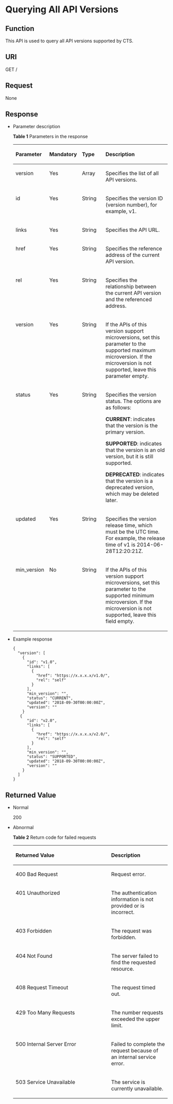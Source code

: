 # Querying All API Versions<a name="en-us_topic_0168602247"></a>

## Function<a name="s0466135c97cb4142aa7983923c915d8c"></a>

This API is used to query all API versions supported by CTS.

## URI<a name="s04b7f4492f314198a774428f35becda2"></a>

GET /

## Request<a name="s84cceca358f247f69eb175807e7c2b50"></a>

None

## Response<a name="s4d7d5e00cc9b4d6f976ccc3966242889"></a>

-   Parameter description

    **Table  1**  Parameters in the response

    <a name="tdf4d7268413c469c8221c4c5926fe87b"></a>
    <table><thead align="left"><tr id="rb45363afc3d24211ae09d1b4af288a9e"><th class="cellrowborder" valign="top" width="20%" id="mcps1.2.5.1.1"><p id="af9d1be9b0c1645e283baee0922d5fbbb"><a name="af9d1be9b0c1645e283baee0922d5fbbb"></a><a name="af9d1be9b0c1645e283baee0922d5fbbb"></a><strong id="b842352706115119"><a name="b842352706115119"></a><a name="b842352706115119"></a>Parameter</strong></p>
    </th>
    <th class="cellrowborder" valign="top" width="18%" id="mcps1.2.5.1.2"><p id="en-us_topic_0133095426_p543845610355"><a name="en-us_topic_0133095426_p543845610355"></a><a name="en-us_topic_0133095426_p543845610355"></a><strong id="b842352706115121"><a name="b842352706115121"></a><a name="b842352706115121"></a>Mandatory</strong></p>
    </th>
    <th class="cellrowborder" valign="top" width="16%" id="mcps1.2.5.1.3"><p id="a7823bd85d602486b879247d4b661d7f4"><a name="a7823bd85d602486b879247d4b661d7f4"></a><a name="a7823bd85d602486b879247d4b661d7f4"></a><strong id="b842352706115123"><a name="b842352706115123"></a><a name="b842352706115123"></a>Type</strong></p>
    </th>
    <th class="cellrowborder" valign="top" width="46%" id="mcps1.2.5.1.4"><p id="en-us_topic_0133095426_p244212561357"><a name="en-us_topic_0133095426_p244212561357"></a><a name="en-us_topic_0133095426_p244212561357"></a><strong id="b842352706115259"><a name="b842352706115259"></a><a name="b842352706115259"></a>Description</strong></p>
    </th>
    </tr>
    </thead>
    <tbody><tr id="r0ee0073f6e834f00bc77358f6f8635f5"><td class="cellrowborder" valign="top" width="20%" headers="mcps1.2.5.1.1 "><p id="a017cdab0a98d4851a49f5135cbad69d4"><a name="a017cdab0a98d4851a49f5135cbad69d4"></a><a name="a017cdab0a98d4851a49f5135cbad69d4"></a>version</p>
    </td>
    <td class="cellrowborder" valign="top" width="18%" headers="mcps1.2.5.1.2 "><p id="acf0769f0413e439a8a183199f0d16ee2"><a name="acf0769f0413e439a8a183199f0d16ee2"></a><a name="acf0769f0413e439a8a183199f0d16ee2"></a>Yes</p>
    </td>
    <td class="cellrowborder" valign="top" width="16%" headers="mcps1.2.5.1.3 "><p id="en-us_topic_0133095426_p444855610353"><a name="en-us_topic_0133095426_p444855610353"></a><a name="en-us_topic_0133095426_p444855610353"></a>Array</p>
    </td>
    <td class="cellrowborder" valign="top" width="46%" headers="mcps1.2.5.1.4 "><p id="en-us_topic_0133095426_p344911569354"><a name="en-us_topic_0133095426_p344911569354"></a><a name="en-us_topic_0133095426_p344911569354"></a>Specifies the list of all API versions.</p>
    </td>
    </tr>
    <tr id="rd47d209edd3149f699432eab07df3f16"><td class="cellrowborder" valign="top" width="20%" headers="mcps1.2.5.1.1 "><p id="ac4b145b2e58942c68d8499e88414cd81"><a name="ac4b145b2e58942c68d8499e88414cd81"></a><a name="ac4b145b2e58942c68d8499e88414cd81"></a>id</p>
    </td>
    <td class="cellrowborder" valign="top" width="18%" headers="mcps1.2.5.1.2 "><p id="aaa9adc4b7c9145baabc697348da646ad"><a name="aaa9adc4b7c9145baabc697348da646ad"></a><a name="aaa9adc4b7c9145baabc697348da646ad"></a>Yes</p>
    </td>
    <td class="cellrowborder" valign="top" width="16%" headers="mcps1.2.5.1.3 "><p id="afae482155c0f41eab8beac94febc051f"><a name="afae482155c0f41eab8beac94febc051f"></a><a name="afae482155c0f41eab8beac94febc051f"></a>String</p>
    </td>
    <td class="cellrowborder" valign="top" width="46%" headers="mcps1.2.5.1.4 "><p id="en-us_topic_0133095426_p045585620357"><a name="en-us_topic_0133095426_p045585620357"></a><a name="en-us_topic_0133095426_p045585620357"></a>Specifies the version ID (version number), for example, v1.</p>
    </td>
    </tr>
    <tr id="r3bc50bee8f97476eb366ad2cda969e5b"><td class="cellrowborder" valign="top" width="20%" headers="mcps1.2.5.1.1 "><p id="a16441b8ffb7f4804b29d4766778d611f"><a name="a16441b8ffb7f4804b29d4766778d611f"></a><a name="a16441b8ffb7f4804b29d4766778d611f"></a>links</p>
    </td>
    <td class="cellrowborder" valign="top" width="18%" headers="mcps1.2.5.1.2 "><p id="aa042642075e24ae2948962aa8b28bd44"><a name="aa042642075e24ae2948962aa8b28bd44"></a><a name="aa042642075e24ae2948962aa8b28bd44"></a>Yes</p>
    </td>
    <td class="cellrowborder" valign="top" width="16%" headers="mcps1.2.5.1.3 "><p id="en-us_topic_0133095426_p346325618353"><a name="en-us_topic_0133095426_p346325618353"></a><a name="en-us_topic_0133095426_p346325618353"></a>String</p>
    </td>
    <td class="cellrowborder" valign="top" width="46%" headers="mcps1.2.5.1.4 "><p id="en-us_topic_0133095426_p746525619351"><a name="en-us_topic_0133095426_p746525619351"></a><a name="en-us_topic_0133095426_p746525619351"></a>Specifies the API URL.</p>
    </td>
    </tr>
    <tr id="row7534410111710"><td class="cellrowborder" valign="top" width="20%" headers="mcps1.2.5.1.1 "><p id="p16283354130"><a name="p16283354130"></a><a name="p16283354130"></a>href</p>
    </td>
    <td class="cellrowborder" valign="top" width="18%" headers="mcps1.2.5.1.2 "><p id="p139117297139"><a name="p139117297139"></a><a name="p139117297139"></a>Yes</p>
    </td>
    <td class="cellrowborder" valign="top" width="16%" headers="mcps1.2.5.1.3 "><p id="p13242332181317"><a name="p13242332181317"></a><a name="p13242332181317"></a>String</p>
    </td>
    <td class="cellrowborder" valign="top" width="46%" headers="mcps1.2.5.1.4 "><p id="p2269104581219"><a name="p2269104581219"></a><a name="p2269104581219"></a>Specifies the reference address of the current API version.</p>
    </td>
    </tr>
    <tr id="row1811287181710"><td class="cellrowborder" valign="top" width="20%" headers="mcps1.2.5.1.1 "><p id="p2139956101218"><a name="p2139956101218"></a><a name="p2139956101218"></a>rel</p>
    </td>
    <td class="cellrowborder" valign="top" width="18%" headers="mcps1.2.5.1.2 "><p id="p1994102917139"><a name="p1994102917139"></a><a name="p1994102917139"></a>Yes</p>
    </td>
    <td class="cellrowborder" valign="top" width="16%" headers="mcps1.2.5.1.3 "><p id="p824653211138"><a name="p824653211138"></a><a name="p824653211138"></a>String</p>
    </td>
    <td class="cellrowborder" valign="top" width="46%" headers="mcps1.2.5.1.4 "><p id="p513917563125"><a name="p513917563125"></a><a name="p513917563125"></a>Specifies the relationship between the current API version and the referenced address.</p>
    </td>
    </tr>
    <tr id="rbefb89827eb64c9fb76fa47e3518c25b"><td class="cellrowborder" valign="top" width="20%" headers="mcps1.2.5.1.1 "><p id="a197887174b37427aad0aa150e112bb4b"><a name="a197887174b37427aad0aa150e112bb4b"></a><a name="a197887174b37427aad0aa150e112bb4b"></a>version</p>
    </td>
    <td class="cellrowborder" valign="top" width="18%" headers="mcps1.2.5.1.2 "><p id="en-us_topic_0133095426_p164706561359"><a name="en-us_topic_0133095426_p164706561359"></a><a name="en-us_topic_0133095426_p164706561359"></a>Yes</p>
    </td>
    <td class="cellrowborder" valign="top" width="16%" headers="mcps1.2.5.1.3 "><p id="a49d2c8dda562477299d3a087fabf6226"><a name="a49d2c8dda562477299d3a087fabf6226"></a><a name="a49d2c8dda562477299d3a087fabf6226"></a>String</p>
    </td>
    <td class="cellrowborder" valign="top" width="46%" headers="mcps1.2.5.1.4 "><p id="afddf4ef447a0492e81251f2729d202ba"><a name="afddf4ef447a0492e81251f2729d202ba"></a><a name="afddf4ef447a0492e81251f2729d202ba"></a>If the APIs of this version support microversions, set this parameter to the supported maximum microversion. If the microversion is not supported, leave this parameter empty.</p>
    </td>
    </tr>
    <tr id="rd0382ea7e2f34bbba313199943f81b84"><td class="cellrowborder" valign="top" width="20%" headers="mcps1.2.5.1.1 "><p id="en-us_topic_0133095426_p647516561358"><a name="en-us_topic_0133095426_p647516561358"></a><a name="en-us_topic_0133095426_p647516561358"></a>status</p>
    </td>
    <td class="cellrowborder" valign="top" width="18%" headers="mcps1.2.5.1.2 "><p id="en-us_topic_0133095426_p447812565352"><a name="en-us_topic_0133095426_p447812565352"></a><a name="en-us_topic_0133095426_p447812565352"></a>Yes</p>
    </td>
    <td class="cellrowborder" valign="top" width="16%" headers="mcps1.2.5.1.3 "><p id="ac470d0351b0f417cb9cffaf0e28cd2d8"><a name="ac470d0351b0f417cb9cffaf0e28cd2d8"></a><a name="ac470d0351b0f417cb9cffaf0e28cd2d8"></a>String</p>
    </td>
    <td class="cellrowborder" valign="top" width="46%" headers="mcps1.2.5.1.4 "><p id="a3a9174449f8a4c4dabee175ef0b37b72"><a name="a3a9174449f8a4c4dabee175ef0b37b72"></a><a name="a3a9174449f8a4c4dabee175ef0b37b72"></a>Specifies the version status. The options are as follows:</p>
    <p id="a148dcf9e966342c6a2c2d53bbac49302"><a name="a148dcf9e966342c6a2c2d53bbac49302"></a><a name="a148dcf9e966342c6a2c2d53bbac49302"></a><strong id="b842352706192132"><a name="b842352706192132"></a><a name="b842352706192132"></a>CURRENT</strong>: indicates that the version is the primary version.</p>
    <p id="a5aac1a3bc7ed443ba67d3e5f4ef29988"><a name="a5aac1a3bc7ed443ba67d3e5f4ef29988"></a><a name="a5aac1a3bc7ed443ba67d3e5f4ef29988"></a><strong id="b842352706192150"><a name="b842352706192150"></a><a name="b842352706192150"></a>SUPPORTED</strong>: indicates that the version is an old version, but it is still supported.</p>
    <p id="a991e9ae8d16945a3adc86afb88dc1506"><a name="a991e9ae8d16945a3adc86afb88dc1506"></a><a name="a991e9ae8d16945a3adc86afb88dc1506"></a><strong id="b84235270619220"><a name="b84235270619220"></a><a name="b84235270619220"></a>DEPRECATED</strong>: indicates that the version is a deprecated version, which may be deleted later.</p>
    </td>
    </tr>
    <tr id="r3c318a216dc0482fa1dcac024fbc8bad"><td class="cellrowborder" valign="top" width="20%" headers="mcps1.2.5.1.1 "><p id="ab707aa5fa1ef4643b3075fa7353ead56"><a name="ab707aa5fa1ef4643b3075fa7353ead56"></a><a name="ab707aa5fa1ef4643b3075fa7353ead56"></a>updated</p>
    </td>
    <td class="cellrowborder" valign="top" width="18%" headers="mcps1.2.5.1.2 "><p id="a12638c03d03b43048ab2cb123ec124fe"><a name="a12638c03d03b43048ab2cb123ec124fe"></a><a name="a12638c03d03b43048ab2cb123ec124fe"></a>Yes</p>
    </td>
    <td class="cellrowborder" valign="top" width="16%" headers="mcps1.2.5.1.3 "><p id="a79d47501d5a944f48081dcd67c7cb965"><a name="a79d47501d5a944f48081dcd67c7cb965"></a><a name="a79d47501d5a944f48081dcd67c7cb965"></a>String</p>
    </td>
    <td class="cellrowborder" valign="top" width="46%" headers="mcps1.2.5.1.4 "><p id="a36c320ed10984a5ebbcd1d90837c783a"><a name="a36c320ed10984a5ebbcd1d90837c783a"></a><a name="a36c320ed10984a5ebbcd1d90837c783a"></a>Specifies the version release time, which must be the UTC time. For example, the release time of v1 is 2014-06-28T12:20:21Z.</p>
    </td>
    </tr>
    <tr id="r21e88a93e3be48adb4a7c5ca9946016e"><td class="cellrowborder" valign="top" width="20%" headers="mcps1.2.5.1.1 "><p id="abc5e00a197f74a12acb4c32212df9941"><a name="abc5e00a197f74a12acb4c32212df9941"></a><a name="abc5e00a197f74a12acb4c32212df9941"></a>min_version</p>
    </td>
    <td class="cellrowborder" valign="top" width="18%" headers="mcps1.2.5.1.2 "><p id="en-us_topic_0133095426_p14966566355"><a name="en-us_topic_0133095426_p14966566355"></a><a name="en-us_topic_0133095426_p14966566355"></a>No</p>
    </td>
    <td class="cellrowborder" valign="top" width="16%" headers="mcps1.2.5.1.3 "><p id="aa592cf71536548969efa4aaf4bf26d89"><a name="aa592cf71536548969efa4aaf4bf26d89"></a><a name="aa592cf71536548969efa4aaf4bf26d89"></a>String</p>
    </td>
    <td class="cellrowborder" valign="top" width="46%" headers="mcps1.2.5.1.4 "><p id="en-us_topic_0133095426_p205014565351"><a name="en-us_topic_0133095426_p205014565351"></a><a name="en-us_topic_0133095426_p205014565351"></a>If the APIs of this version support microversions, set this parameter to the supported minimum microversion. If the microversion is not supported, leave this field empty.</p>
    </td>
    </tr>
    </tbody>
    </table>

-   Example response

    ```
    {
      "version": [
        {
          "id": "v1.0",
          "links": [
            {
              "href": "https://x.x.x.x/v1.0/",
              "rel": "self"
            }
          ],
          "min_version": "",
          "status": "CURRENT",
          "updated": "2018-09-30T00:00:00Z",
          "version": ""
        }
       {
          "id": "v2.0",
          "links": [
            {
              "href": "https://x.x.x.x/v2.0/",
              "rel": "self"
            }
          ],
          "min_version": "",
          "status": "SUPPORTED",
          "updated": "2018-09-30T00:00:00Z",
          "version": ""
        }
      ]
    }
    ```


## Returned Value<a name="sa0e69c95829e4ac2954f1b2a8545ccf7"></a>

-   Normal

    200

-   Abnormal

    **Table  2**  Return code for failed requests

    <a name="en-us_topic_0133095426_table46793998"></a>
    <table><thead align="left"><tr id="en-us_topic_0133095426_row65573909"><th class="cellrowborder" valign="top" width="61.839999999999996%" id="mcps1.2.3.1.1"><p id="en-us_topic_0133095426_p9886408"><a name="en-us_topic_0133095426_p9886408"></a><a name="en-us_topic_0133095426_p9886408"></a><strong id="b842352706112815"><a name="b842352706112815"></a><a name="b842352706112815"></a>Returned Value</strong></p>
    </th>
    <th class="cellrowborder" valign="top" width="38.16%" id="mcps1.2.3.1.2"><p id="en-us_topic_0133095426_p62601592"><a name="en-us_topic_0133095426_p62601592"></a><a name="en-us_topic_0133095426_p62601592"></a><strong id="b972162650"><a name="b972162650"></a><a name="b972162650"></a>Description</strong></p>
    </th>
    </tr>
    </thead>
    <tbody><tr id="en-us_topic_0133095426_row37564172"><td class="cellrowborder" valign="top" width="61.839999999999996%" headers="mcps1.2.3.1.1 "><p id="en-us_topic_0133095426_p22799085"><a name="en-us_topic_0133095426_p22799085"></a><a name="en-us_topic_0133095426_p22799085"></a>400 Bad Request</p>
    </td>
    <td class="cellrowborder" valign="top" width="38.16%" headers="mcps1.2.3.1.2 "><p id="en-us_topic_0133095426_p44643603"><a name="en-us_topic_0133095426_p44643603"></a><a name="en-us_topic_0133095426_p44643603"></a>Request error.</p>
    </td>
    </tr>
    <tr id="en-us_topic_0133095426_row66248115"><td class="cellrowborder" valign="top" width="61.839999999999996%" headers="mcps1.2.3.1.1 "><p id="en-us_topic_0133095426_p64497130"><a name="en-us_topic_0133095426_p64497130"></a><a name="en-us_topic_0133095426_p64497130"></a>401 Unauthorized</p>
    </td>
    <td class="cellrowborder" valign="top" width="38.16%" headers="mcps1.2.3.1.2 "><p id="en-us_topic_0133095426_p42202994"><a name="en-us_topic_0133095426_p42202994"></a><a name="en-us_topic_0133095426_p42202994"></a>The authentication information is not provided or is incorrect.</p>
    </td>
    </tr>
    <tr id="en-us_topic_0133095426_row44282627"><td class="cellrowborder" valign="top" width="61.839999999999996%" headers="mcps1.2.3.1.1 "><p id="en-us_topic_0133095426_p30123063"><a name="en-us_topic_0133095426_p30123063"></a><a name="en-us_topic_0133095426_p30123063"></a>403 Forbidden</p>
    </td>
    <td class="cellrowborder" valign="top" width="38.16%" headers="mcps1.2.3.1.2 "><p id="en-us_topic_0133095426_p15114764"><a name="en-us_topic_0133095426_p15114764"></a><a name="en-us_topic_0133095426_p15114764"></a>The request was forbidden.</p>
    </td>
    </tr>
    <tr id="row097836141618"><td class="cellrowborder" valign="top" width="61.839999999999996%" headers="mcps1.2.3.1.1 "><p id="p6738773164846"><a name="p6738773164846"></a><a name="p6738773164846"></a>404 Not Found</p>
    </td>
    <td class="cellrowborder" valign="top" width="38.16%" headers="mcps1.2.3.1.2 "><p id="p8969753164846"><a name="p8969753164846"></a><a name="p8969753164846"></a>The server failed to find the requested resource.</p>
    </td>
    </tr>
    <tr id="en-us_topic_0133095426_row1815156"><td class="cellrowborder" valign="top" width="61.839999999999996%" headers="mcps1.2.3.1.1 "><p id="en-us_topic_0133095426_p12809933"><a name="en-us_topic_0133095426_p12809933"></a><a name="en-us_topic_0133095426_p12809933"></a>408 Request Timeout</p>
    </td>
    <td class="cellrowborder" valign="top" width="38.16%" headers="mcps1.2.3.1.2 "><p id="en-us_topic_0133095426_p10309404"><a name="en-us_topic_0133095426_p10309404"></a><a name="en-us_topic_0133095426_p10309404"></a>The request timed out.</p>
    </td>
    </tr>
    <tr id="en-us_topic_0133095426_row25675773"><td class="cellrowborder" valign="top" width="61.839999999999996%" headers="mcps1.2.3.1.1 "><p id="en-us_topic_0133095426_p66471715"><a name="en-us_topic_0133095426_p66471715"></a><a name="en-us_topic_0133095426_p66471715"></a>429 Too Many Requests</p>
    </td>
    <td class="cellrowborder" valign="top" width="38.16%" headers="mcps1.2.3.1.2 "><p id="en-us_topic_0133095426_p5281111"><a name="en-us_topic_0133095426_p5281111"></a><a name="en-us_topic_0133095426_p5281111"></a>The number requests exceeded the upper limit.</p>
    </td>
    </tr>
    <tr id="en-us_topic_0133095426_row47530006"><td class="cellrowborder" valign="top" width="61.839999999999996%" headers="mcps1.2.3.1.1 "><p id="en-us_topic_0133095426_p24725298"><a name="en-us_topic_0133095426_p24725298"></a><a name="en-us_topic_0133095426_p24725298"></a>500 Internal Server Error</p>
    </td>
    <td class="cellrowborder" valign="top" width="38.16%" headers="mcps1.2.3.1.2 "><p id="en-us_topic_0133095426_p39567352"><a name="en-us_topic_0133095426_p39567352"></a><a name="en-us_topic_0133095426_p39567352"></a>Failed to complete the request because of an internal service error.</p>
    </td>
    </tr>
    <tr id="en-us_topic_0133095426_row20561848"><td class="cellrowborder" valign="top" width="61.839999999999996%" headers="mcps1.2.3.1.1 "><p id="en-us_topic_0133095426_p54897010"><a name="en-us_topic_0133095426_p54897010"></a><a name="en-us_topic_0133095426_p54897010"></a>503 Service Unavailable</p>
    </td>
    <td class="cellrowborder" valign="top" width="38.16%" headers="mcps1.2.3.1.2 "><p id="ae8051cac98af4c3a813d03ca7a40dc7c"><a name="ae8051cac98af4c3a813d03ca7a40dc7c"></a><a name="ae8051cac98af4c3a813d03ca7a40dc7c"></a>The service is currently unavailable.</p>
    </td>
    </tr>
    </tbody>
    </table>


